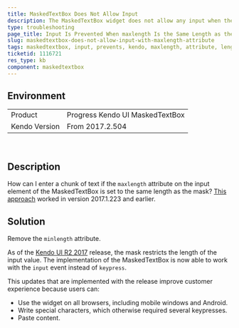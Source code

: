 ```yaml
---
title: MaskedTextBox Does Not Allow Input
description: The MaskedTextBox widget does not allow any input when the maxlength attribute is set on the input.
type: troubleshooting
page_title: Input Is Prevented When maxlength Is the Same Length as the Mask | Kendo UI MaskedTextBox for jQuery
slug: maskedtextbox-does-not-allow-input-with-maxlength-attribute
tags: maskedtextbox, input, prevents, kendo, maxlength, attribute, length, update, bug
ticketid: 1116721
res_type: kb
component: maskedtextbox
---
```


## Environment

<table>
 <tr>
  <td>Product</td>
  <td>Progress Kendo UI MaskedTextBox</td>
 </tr>
 <tr>
  <td>Kendo Version</td>
  <td>From 2017.2.504</td>
 </tr>
</table>

 
## Description

How can I enter a chunk of text if the `maxlength` attribute on the input element of the MaskedTextBox is set to the same length as the mask? [This approach](https://dojo.telerik.com/@bubblemaster/eXEsi) worked in version 2017.1.223 and earlier.

## Solution

Remove the `minlength` attribute.

As of the [Kendo UI R2 2017](https://www.telerik.com/support/whats-new/kendo-ui/release-history/kendo-ui-r2-2017) release, the mask restricts the length of the input value. The implementation of the MaskedTextBox is now able to work with the `input` event instead of `keypress`.

This updates that are implemented with the release improve customer experience because users can:
* Use the widget on all browsers, including mobile windows and Android.
* Write special characters, which otherwise required several keypresses.
* Paste content.  
